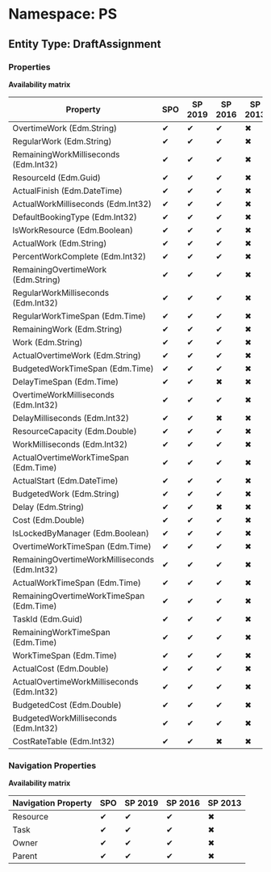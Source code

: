 # Namespace: PS
## Entity Type: DraftAssignment

### Properties

**Availability matrix**

Property | SPO | SP 2019 | SP 2016 | SP 2013
----------|-----|---------|---------|--------
OvertimeWork (Edm.String) | ✔ | ✔ | ✔ | ✖
RegularWork (Edm.String) | ✔ | ✔ | ✔ | ✖
RemainingWorkMilliseconds (Edm.Int32) | ✔ | ✔ | ✔ | ✖
ResourceId (Edm.Guid) | ✔ | ✔ | ✔ | ✖
ActualFinish (Edm.DateTime) | ✔ | ✔ | ✔ | ✖
ActualWorkMilliseconds (Edm.Int32) | ✔ | ✔ | ✔ | ✖
DefaultBookingType (Edm.Int32) | ✔ | ✔ | ✔ | ✖
IsWorkResource (Edm.Boolean) | ✔ | ✔ | ✔ | ✖
ActualWork (Edm.String) | ✔ | ✔ | ✔ | ✖
PercentWorkComplete (Edm.Int32) | ✔ | ✔ | ✔ | ✖
RemainingOvertimeWork (Edm.String) | ✔ | ✔ | ✔ | ✖
RegularWorkMilliseconds (Edm.Int32) | ✔ | ✔ | ✔ | ✖
RegularWorkTimeSpan (Edm.Time) | ✔ | ✔ | ✔ | ✖
RemainingWork (Edm.String) | ✔ | ✔ | ✔ | ✖
Work (Edm.String) | ✔ | ✔ | ✔ | ✖
ActualOvertimeWork (Edm.String) | ✔ | ✔ | ✔ | ✖
BudgetedWorkTimeSpan (Edm.Time) | ✔ | ✔ | ✔ | ✖
DelayTimeSpan (Edm.Time) | ✔ | ✔ | ✖ | ✖
OvertimeWorkMilliseconds (Edm.Int32) | ✔ | ✔ | ✔ | ✖
DelayMilliseconds (Edm.Int32) | ✔ | ✔ | ✖ | ✖
ResourceCapacity (Edm.Double) | ✔ | ✔ | ✔ | ✖
WorkMilliseconds (Edm.Int32) | ✔ | ✔ | ✔ | ✖
ActualOvertimeWorkTimeSpan (Edm.Time) | ✔ | ✔ | ✔ | ✖
ActualStart (Edm.DateTime) | ✔ | ✔ | ✔ | ✖
BudgetedWork (Edm.String) | ✔ | ✔ | ✔ | ✖
Delay (Edm.String) | ✔ | ✔ | ✖ | ✖
Cost (Edm.Double) | ✔ | ✔ | ✔ | ✖
IsLockedByManager (Edm.Boolean) | ✔ | ✔ | ✔ | ✖
OvertimeWorkTimeSpan (Edm.Time) | ✔ | ✔ | ✔ | ✖
RemainingOvertimeWorkMilliseconds (Edm.Int32) | ✔ | ✔ | ✔ | ✖
ActualWorkTimeSpan (Edm.Time) | ✔ | ✔ | ✔ | ✖
RemainingOvertimeWorkTimeSpan (Edm.Time) | ✔ | ✔ | ✔ | ✖
TaskId (Edm.Guid) | ✔ | ✔ | ✔ | ✖
RemainingWorkTimeSpan (Edm.Time) | ✔ | ✔ | ✔ | ✖
WorkTimeSpan (Edm.Time) | ✔ | ✔ | ✔ | ✖
ActualCost (Edm.Double) | ✔ | ✔ | ✔ | ✖
ActualOvertimeWorkMilliseconds (Edm.Int32) | ✔ | ✔ | ✔ | ✖
BudgetedCost (Edm.Double) | ✔ | ✔ | ✔ | ✖
BudgetedWorkMilliseconds (Edm.Int32) | ✔ | ✔ | ✔ | ✖
CostRateTable (Edm.Int32) | ✔ | ✔ | ✖ | ✖

### Navigation Properties

**Availability matrix**

Navigation Property | SPO | SP 2019 | SP 2016 | SP 2013
----------|-----|---------|---------|--------
Resource | ✔ | ✔ | ✔ | ✖
Task | ✔ | ✔ | ✔ | ✖
Owner | ✔ | ✔ | ✔ | ✖
Parent | ✔ | ✔ | ✔ | ✖
